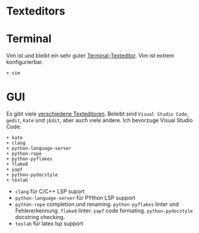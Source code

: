 # Texteditors

# Terminal

Vim ist und bleibt ein sehr guter [Terminal-Texteditor](https://wiki.archlinux.org/index.php/List_of_applications#Console_19). Vim ist extrem konfigurierbar.

    + vim

# GUI

Es gibt viele [verschiedene Texteditoren](https://en.wikipedia.org/wiki/Comparison_of_text_editors). Beleibt sind `Visual Studio Code`, `gedit`, `Kate` und `jEdit`, aber auch viele andere. Ich bevorzuge Visual Studio Code:

    + kate
    + clang
    + python-language-server
    + python-rope
    + python-pyflakes
    + flake8
    + yapf
    + python-pydocstyle
    + texlab

* `clang` für C/C++ LSP suport
* `python-language-server` für PYthon LSP support
* `python-rope` completion und renaming. `python-pyflakes` linter und Fehlererkennung. `flake8` linter. `yapf` code formating. `python-pydocstyle` docstring checking.
* `texlab` für latex lsp support



